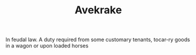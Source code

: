 ---
title: Avekrake
letter: A
permalink: "/definitions/avekrake.html"
body: In feudal law. A duty required from some customary tenants, tocar-ry goods in
  a wagon or upon loaded horses
published_at: '2018-07-07'
layout: post
---